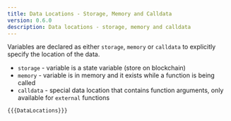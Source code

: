 ```yaml
---
title: Data Locations - Storage, Memory and Calldata
version: 0.6.0
description: Data locations - storage, memory and calldata
---
```


Variables are declared as either `storage`, `memory` or `calldata` to explicitly
specify the location of the data.

- `storage` - variable is a state variable (store on blockchain)
- `memory` - variable is in memory and it exists while a function is being called
- `calldata` - special data location that contains function arguments, only available for `external` functions

```solidity
{{{DataLocations}}}
```
